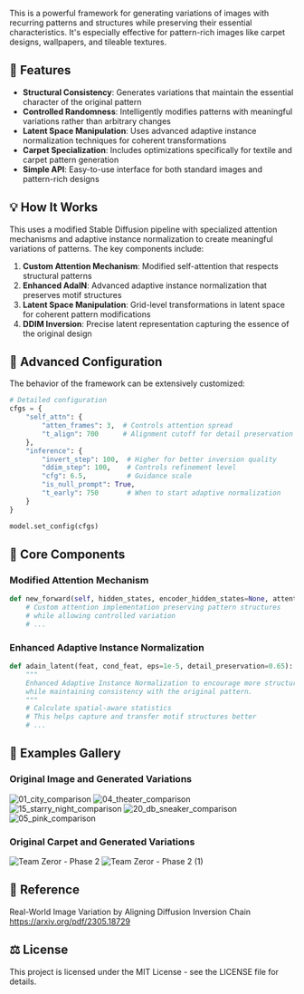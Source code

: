 This is a powerful framework for generating variations of images with recurring patterns and structures while preserving their essential characteristics. It's especially effective for pattern-rich images like carpet designs, wallpapers, and tileable textures.

## 🌟 Features

- **Structural Consistency**: Generates variations that maintain the essential character of the original pattern
- **Controlled Randomness**: Intelligently modifies patterns with meaningful variations rather than arbitrary changes
- **Latent Space Manipulation**: Uses advanced adaptive instance normalization techniques for coherent transformations
- **Carpet Specialization**: Includes optimizations specifically for textile and carpet pattern generation
- **Simple API**: Easy-to-use interface for both standard images and pattern-rich designs

## 💡 How It Works

This uses a modified Stable Diffusion pipeline with specialized attention mechanisms and adaptive instance normalization to create meaningful variations of patterns. The key components include:

1. **Custom Attention Mechanism**: Modified self-attention that respects structural patterns
2. **Enhanced AdaIN**: Advanced adaptive instance normalization that preserves motif structures
3. **Latent Space Manipulation**: Grid-level transformations in latent space for coherent pattern modifications
4. **DDIM Inversion**: Precise latent representation capturing the essence of the original design

## 🔧 Advanced Configuration

The behavior of the framework can be extensively customized:

```python
# Detailed configuration
cfgs = {
    "self_attn": {
        "atten_frames": 3,  # Controls attention spread
        "t_align": 700      # Alignment cutoff for detail preservation
    },
    "inference": {
        "invert_step": 100,  # Higher for better inversion quality
        "ddim_step": 100,    # Controls refinement level
        "cfg": 6.5,          # Guidance scale
        "is_null_prompt": True,
        "t_early": 750       # When to start adaptive normalization
    }
}

model.set_config(cfgs)
```

## 🧩 Core Components

### Modified Attention Mechanism

```python
def new_forward(self, hidden_states, encoder_hidden_states=None, attention_mask=None, temb=None, **cross_attention_kwargs):
    # Custom attention implementation preserving pattern structures
    # while allowing controlled variation
    # ...
```

### Enhanced Adaptive Instance Normalization

```python
def adain_latent(feat, cond_feat, eps=1e-5, detail_preservation=0.65):
    """
    Enhanced Adaptive Instance Normalization to encourage more structural variations
    while maintaining consistency with the original pattern.
    """
    # Calculate spatial-aware statistics
    # This helps capture and transfer motif structures better
    # ...
```

## 🎨 Examples Gallery


### Original Image and Generated Variations

![01_city_comparison](https://github.com/user-attachments/assets/f1214ae6-4059-4e6c-9d80-a9fcceea744e)
![04_theater_comparison](https://github.com/user-attachments/assets/c7eea09c-237b-43b0-b740-689c1110c047)
![15_starry_night_comparison](https://github.com/user-attachments/assets/acc09bc9-ded7-45b1-8d3a-c14e04a33656)
![20_db_sneaker_comparison](https://github.com/user-attachments/assets/8217d89c-ff32-43d6-a2cd-995c31b95351)
![05_pink_comparison](https://github.com/user-attachments/assets/247ef772-a87a-4eef-a03e-42142a59bcd2)


### Original Carpet and Generated Variations
![Team Zeror - Phase 2](https://github.com/user-attachments/assets/88b98e17-1abf-4f0c-b5f6-d6cc89149324)
![Team Zeror - Phase 2 (1)](https://github.com/user-attachments/assets/04784d69-e8ec-4ab4-affb-408dc1b7eed5)




## 📝 Reference
Real-World Image Variation by Aligning Diffusion Inversion Chain
https://arxiv.org/pdf/2305.18729

## ⚖️ License

This project is licensed under the MIT License - see the LICENSE file for details.

